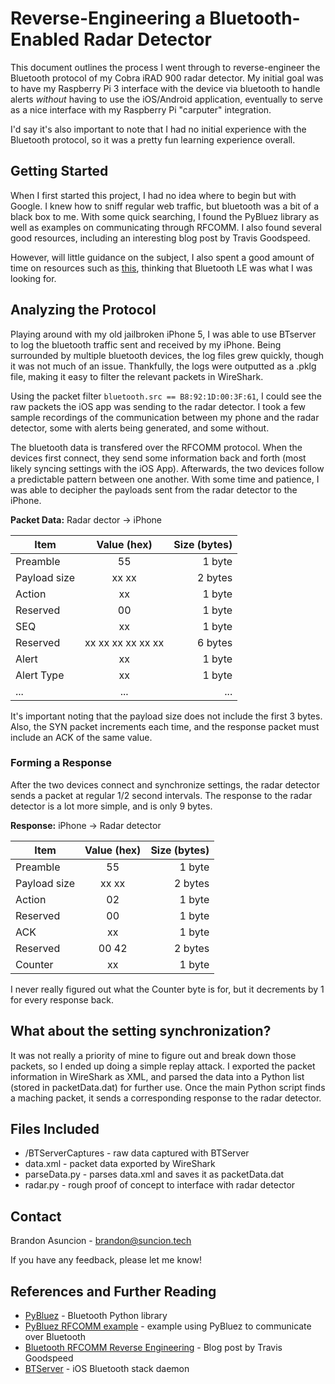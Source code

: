# Reverse-Engineering a Bluetooth-Enabled Radar Detector
This document outlines the process I went through to reverse-engineer the Bluetooth protocol of my Cobra iRAD 900 radar detector. My initial goal was to have my Raspberry Pi 3 interface with the device via bluetooth to handle alerts *without* having to use the iOS/Android application, eventually to serve as a nice interface with my Raspberry Pi "carputer" integration.

I'd say it's also important to note that I had no initial experience with the Bluetooth protocol, so it was a pretty fun learning experience overall.

## Getting Started
When I first started this project, I had no idea where to begin but with Google. I knew how to sniff regular web traffic, but bluetooth was a bit of a black box to me. With some quick searching, I found the PyBluez library as well as examples on communicating through RFCOMM. I also found several good resources, including an interesting blog post by Travis Goodspeed.

However, will little guidance on the subject, I also spent a good amount of time on resources such as [this](https://learn.adafruit.com/reverse-engineering-a-bluetooth-low-energy-light-bulb/), thinking that Bluetooth LE was what I was looking for.

## Analyzing the Protocol
Playing around with my old jailbroken iPhone 5, I was able to use BTserver to log the bluetooth traffic sent and received by my iPhone. Being surrounded by multiple bluetooth devices, the log files grew quickly, though it was not much of an issue. Thankfully, the logs were outputted as a .pklg file, making it easy to filter the relevant packets in WireShark.

Using the packet filter `bluetooth.src == B8:92:1D:00:3F:61`, I could see the raw packets the iOS app was sending to the radar detector. I took a few sample recordings of the communication between my phone and the radar detector, some with alerts being generated, and some without.

The bluetooth data is transfered over the RFCOMM protocol. When the devices first connect, they send some information back and forth (most likely syncing settings with the iOS App). Afterwards, the two devices follow a predictable pattern between one another. With some time and patience, I was able to decipher the payloads sent from the radar detector to the iPhone.

**Packet Data:** Radar dector -> iPhone

| Item          | Value (hex)    | Size (bytes) |
| ------------- |:--------------:| ------------:|
| Preamble | 55 | 1 byte |
| Payload size | xx xx | 2 bytes |
| Action | xx | 1 byte |
| Reserved | 00 | 1 byte |
| SEQ | xx  |1 byte |
| Reserved | xx xx xx xx xx xx | 6 bytes |
| Alert | xx | 1 byte |
| Alert Type | xx | 1 byte |
| ... | ... | ... |

It's important noting that the payload size does not include the first 3 bytes. Also, the SYN packet increments each time, and the response packet must include an ACK of the same value.

### Forming a Response
After the two devices connect and synchronize settings, the radar detector sends a packet at regular 1/2 second intervals. The response to the radar detector is a lot more simple, and is only 9 bytes.

**Response:** iPhone -> Radar detector

| Item          | Value (hex)    | Size (bytes) |
| ------------ |:---------------:| ------------:|
| Preamble      | 55 | 1 byte |
| Payload size      | xx xx      |   2 bytes |
| Action | 02      |    1 byte |
| Reserved | 00      |    1 byte |
| ACK | xx      |    1 byte |
| Reserved | 00 42      |    2 bytes |
| Counter | xx      |    1 byte |

I never really figured out what the Counter byte is for, but it decrements by 1 for every response back.

## What about the setting synchronization?
It was not really a priority of mine to figure out and break down those packets, so I ended up doing a simple replay attack. I exported the packet information in WireShark as XML, and parsed the data into a Python list (stored in packetData.dat) for further use. Once the main Python script finds a maching packet, it sends a corresponding response to the radar detector.

## Files Included
* /BTServerCaptures - raw data captured with BTServer
* data.xml - packet data exported by WireShark
* parseData.py - parses data.xml and saves it as packetData.dat
* radar.py - rough proof of concept to interface with radar detector

## Contact
Brandon Asuncion - brandon@suncion.tech 

If you have any feedback, please let me know!

## References and Further Reading
* [PyBluez](https://github.com/karulis/pybluez/) - Bluetooth Python library
* [PyBluez RFCOMM example](https://github.com/karulis/pybluez/blob/master/examples/simple/rfcomm-client.py) - example using PyBluez to communicate over Bluetooth
* [Bluetooth RFCOMM Reverse Engineering](http://travisgoodspeed.blogspot.com/2011/12/introduction-to-bluetooth-rfcomm.html) - Blog post by Travis Goodspeed
* [BTServer](https://www.theiphonewiki.com/wiki/Bluetooth) - iOS Bluetooth stack daemon